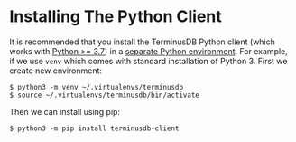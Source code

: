 # Installing The Python Client

It is recommended that you install the TerminusDB Python client (which works
with [Python >= 3.7](https://www.python.org/downloads)) in a [separate
Python environment](https://docs.python.org/3/tutorial/venv.html). For
example, if we use `venv` which comes with standard installation of
Python 3. First we create new environment:

```shell
$ python3 -m venv ~/.virtualenvs/terminusdb
$ source ~/.virtualenvs/terminusdb/bin/activate
```

Then we can install using pip:

```shell
$ python3 -m pip install terminusdb-client
```
